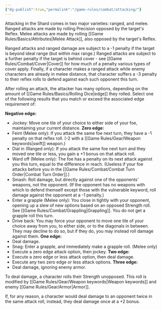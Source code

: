 ```yaml
---
{"dg-publish":true,"permalink":"/game-rules/combat/attacking/"}
---
```


Attacking in the Shard comes in two major varieties: ranged, and melee. Ranged attacks are made by rolling Precision opposed by the target's Reflex. Melee attacks are made by rolling [[Game Rules/Basics/Attributes\|Melee Attack]], also opposed by the target's Reflex. 

Ranged attacks and ranged damage are subject to a -1 penalty if the target is beyond ideal range (but within max range.) Ranged attacks are subject to a further penalty if the target is behind cover - see [[Game Rules/Combat/Cover\|Cover]] for how much of a penalty various types of cover apply. Finally, if a character makes a ranged attack while enemy characters are already in melee distance, that character suffers a -3 penalty to their reflex rolls to defend against each such opponent this turn.

After rolling an attack, the attacker has many options, depending on the amount of [[Game Rules/Basics/Rolling Dice\|edge]] they rolled. Select one of the following results that you match or exceed the associated edge requirement of:

**Negative edge:**
- Jockey: Move one tile of your choice to either side of your foe, maintaining your current distance.
**Zero edge:**
- Feint (Melee only): If you attack the same foe next turn, they have a -1 penalty on that reflex roll. (-2 with a [[Game Rules/Gear/Weapon keywords\|swift]] weapon.)
- Dial in (Ranged only): If you attack the same foe next turn and they moved one tile or less, you gain a +1 bonus on that attack roll.
- Ward off (Melee only): The foe has a penalty on its next attack against you this turn, equal to the difference in reach. (Useless if your foe attacks before you in the [[Game Rules/Combat/Combat Turn Order\|Combat Turn Order]].)
- Smash: Roll damage, but directly against one of the opponents' weapons, not the opponent. (If the opponent has no weapons with which to defend themself except those with the vulnerable keyword, roll damage against the opponent at a -1 penalty.)
- Enter a grapple (Melee only): You close in tightly with your opponent, opening up a slew of new options based on an opposed Strength roll. See [[Game Rules/Combat/Grappling\|Grappling]]. You do not get a grapple roll this turn.
- Drive back: You may force your opponent to move one tile of your choice away from you, to either side, or to the diagonals in between. They may decline to do so, but if they do, you may instead roll damage against them.
**One edge:**
- Deal damage.
- Snag: Enter a grapple, and immediately make a grapple roll. (Melee only)
- Execute a zero edge attack option, then jockey.
**Two edge:**
- Execute a zero edge or less attack option, then deal damage.
- Execute any two zero edge or less attack options.
**Three edge:** 
- Deal damage, ignoring enemy armor.


To deal damage, a character rolls their Strength unopposed. This roll is modified by [[Game Rules/Gear/Weapon keywords\|Weapon keywords]] and enemy [[Game Rules/Gear/Armor\|Armor]].

If, for any reason, a character would deal damage to an opponent twice in the same attack roll, instead, they deal damage once at a +2 bonus.